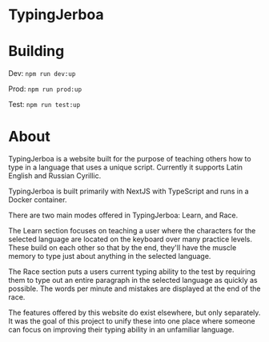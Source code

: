 # TypingJerboa

# Building

Dev: ``npm run dev:up``

Prod: ``npm run prod:up``

Test: ``npm run test:up``

# About

TypingJerboa is a website built for the purpose of teaching others how to type in a language that uses a unique script. Currently it supports Latin English and Russian Cyrillic.

TypingJerboa is built primarily with NextJS with TypeScript and runs in a Docker container.

There are two main modes offered in TypingJerboa: Learn, and Race.

The Learn section focuses on teaching a user where the characters for the selected language are located on the keyboard over many practice levels. These build on each other so that by the end, they'll have the muscle memory to type just about anything in the selected language.

The Race section puts a users current typing ability to the test by requiring them to type out an entire paragraph in the selected language as quickly as possible. The words per minute and mistakes are displayed at the end of the race.

The features offered by this website do exist elsewhere, but only separately. It was the goal of this project to unify these into one place where someone can focus on improving their typing ability in an unfamiliar language.
